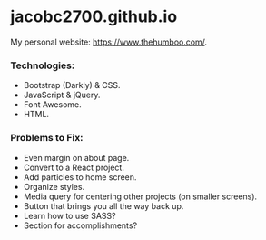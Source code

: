# jacobc2700.github.io

My personal website: https://www.thehumboo.com/.

### Technologies:

- Bootstrap (Darkly) & CSS.
- JavaScript & jQuery.
- Font Awesome.
- HTML.

### Problems to Fix:

- Even margin on about page.
- Convert to a React project.
- Add particles to home screen.
- Organize styles.
- Media query for centering other projects (on smaller screens).
- Button that brings you all the way back up.
- Learn how to use SASS?
- Section for accomplishments?
